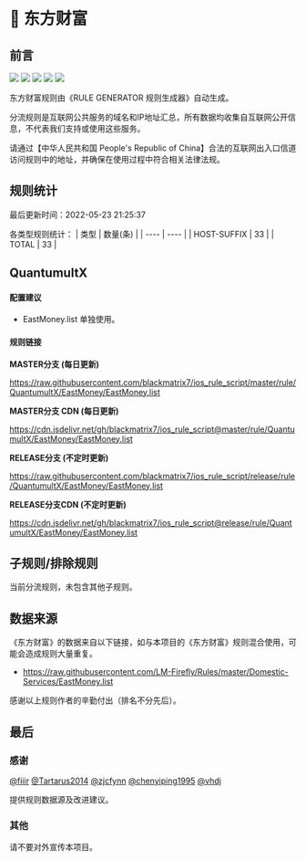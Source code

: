 # 🧸 东方财富

## 前言

![](https://shields.io/badge/-移除重复规则-ff69b4) ![](https://shields.io/badge/-DOMAIN与DOMAIN--SUFFIX合并-green) ![](https://shields.io/badge/-DOMAIN--SUFFIX间合并-critical) ![](https://shields.io/badge/-DOMAIN--SUFFIX与DOMAIN--KEYWORD合并-blue) ![](https://shields.io/badge/-IP--CIDR(6)合并-blueviolet) 

东方财富规则由《RULE GENERATOR 规则生成器》自动生成。

分流规则是互联网公共服务的域名和IP地址汇总，所有数据均收集自互联网公开信息，不代表我们支持或使用这些服务。

请通过【中华人民共和国 People's Republic of China】合法的互联网出入口信道访问规则中的地址，并确保在使用过程中符合相关法律法规。

## 规则统计

最后更新时间：2022-05-23 21:25:37

各类型规则统计：
| 类型 | 数量(条)  | 
| ---- | ----  |
| HOST-SUFFIX | 33  | 
| TOTAL | 33  | 


## QuantumultX 

#### 配置建议
- EastMoney.list 单独使用。

#### 规则链接
**MASTER分支 (每日更新)**

https://raw.githubusercontent.com/blackmatrix7/ios_rule_script/master/rule/QuantumultX/EastMoney/EastMoney.list

**MASTER分支 CDN (每日更新)**

https://cdn.jsdelivr.net/gh/blackmatrix7/ios_rule_script@master/rule/QuantumultX/EastMoney/EastMoney.list

**RELEASE分支 (不定时更新)**

https://raw.githubusercontent.com/blackmatrix7/ios_rule_script/release/rule/QuantumultX/EastMoney/EastMoney.list

**RELEASE分支CDN (不定时更新)**

https://cdn.jsdelivr.net/gh/blackmatrix7/ios_rule_script@release/rule/QuantumultX/EastMoney/EastMoney.list

## 子规则/排除规则


当前分流规则，未包含其他子规则。

## 数据来源

《东方财富》的数据来自以下链接，如与本项目的《东方财富》规则混合使用，可能会造成规则大量重复。

- https://raw.githubusercontent.com/LM-Firefly/Rules/master/Domestic-Services/EastMoney.list


感谢以上规则作者的辛勤付出（排名不分先后）。

## 最后

### 感谢

[@fiiir](https://github.com/fiiir) [@Tartarus2014](https://github.com/Tartarus2014) [@zjcfynn](https://github.com/zjcfynn) [@chenyiping1995](https://github.com/chenyiping1995) [@vhdj](https://github.com/vhdj)

提供规则数据源及改进建议。

### 其他

请不要对外宣传本项目。
